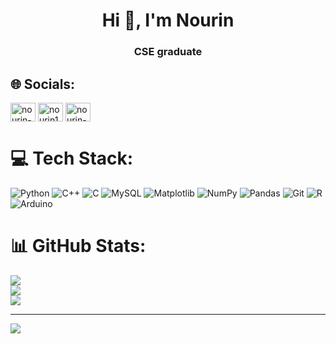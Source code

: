 <h1 align="center">Hi 👋, I'm Nourin</h1>
<h3 align="center">CSE graduate</h3>

## 🌐 Socials:
<p align="left">
<a href="https://linkedin.com/in/nourin-noushrat" target="blank"><img align="center" src="https://raw.githubusercontent.com/rahuldkjain/github-profile-readme-generator/master/src/images/icons/Social/linked-in-alt.svg" alt="nourin-noushrat" height="30" width="40" /></a>
<a href="https://kaggle.com/nourin114" target="blank"><img align="center" src="https://raw.githubusercontent.com/rahuldkjain/github-profile-readme-generator/master/src/images/icons/Social/kaggle.svg" alt="nourin114" height="30" width="40" /></a>
<a href="https://www.youtube.com/c/nourin-nnn" target="blank"><img align="center" src="https://raw.githubusercontent.com/rahuldkjain/github-profile-readme-generator/master/src/images/icons/Social/youtube.svg" alt="nourin-nnn" height="30" width="40" /></a>
</p>




# 💻 Tech Stack:
![Python](https://img.shields.io/badge/python-3670A0?style=for-the-badge&logo=python&logoColor=ffdd54) ![C++](https://img.shields.io/badge/c++-%2300599C.svg?style=for-the-badge&logo=c%2B%2B&logoColor=white) ![C](https://img.shields.io/badge/c-%2300599C.svg?style=for-the-badge&logo=c&logoColor=white) ![MySQL](https://img.shields.io/badge/mysql-4479A1.svg?style=for-the-badge&logo=mysql&logoColor=white) ![Matplotlib](https://img.shields.io/badge/Matplotlib-%23ffffff.svg?style=for-the-badge&logo=Matplotlib&logoColor=black) ![NumPy](https://img.shields.io/badge/numpy-%23013243.svg?style=for-the-badge&logo=numpy&logoColor=white) ![Pandas](https://img.shields.io/badge/pandas-%23150458.svg?style=for-the-badge&logo=pandas&logoColor=white) ![Git](https://img.shields.io/badge/git-%23F05033.svg?style=for-the-badge&logo=git&logoColor=white) ![R](https://img.shields.io/badge/r-%23276DC3.svg?style=for-the-badge&logo=r&logoColor=white) ![Arduino](https://img.shields.io/badge/-Arduino-00979D?style=for-the-badge&logo=Arduino&logoColor=white)
# 📊 GitHub Stats:
![](https://github-readme-stats.vercel.app/api?username=Nourin-nnn&theme=dark&hide_border=false&include_all_commits=false&count_private=true)<br/>
![](https://github-readme-streak-stats.herokuapp.com/?user=Nourin-nnn&theme=dark&hide_border=false)<br/>
![](https://github-readme-stats.vercel.app/api/top-langs/?username=Nourin-nnn&theme=dark&hide_border=false&include_all_commits=false&count_private=true&layout=compact)

---
[![](https://visitcount.itsvg.in/api?id=Nourin-nnn&icon=0&color=0)](https://visitcount.itsvg.in)

<!-- Proudly created with GPRM ( https://gprm.itsvg.in ) -->
